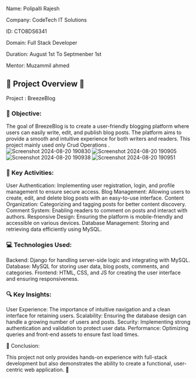 Name: Polipalli Rajesh

Company: CodeTech IT Solutions

ID: CTO8DS6341

Domain: Full Stack Developer

Duration: August 1st To Septmenber 1st

Mentor: Muzammil ahmed

🌟 Project Overview 🌟
------------------------------------------------------------------------------------------------------------------------------------------------------------------------
Project : BreezeBlog

### 🎯 Objective:

The goal of BreezeBlog is to create a user-friendly blogging platform where users can easily write, edit, and publish blog posts. The platform aims to provide a smooth and intuitive experience for both writers and readers.
This  project mainly used only Crud Operations .
![Screenshot 2024-08-20 190830](https://github.com/user-attachments/assets/789e4d18-54b9-47ff-b4bc-32fb28833395)
![Screenshot 2024-08-20 190905](https://github.com/user-attachments/assets/e87ab928-68a5-40b8-8a0f-a3ccf3394302)
![Screenshot 2024-08-20 190938](https://github.com/user-attachments/assets/aac8f23f-1bb3-4138-89d0-b97cbba4e5f3)
![Screenshot 2024-08-20 190951](https://github.com/user-attachments/assets/6a350f54-f808-4a7f-806f-7f9a03ed52db)

### 🔑 Key Activities:

User Authentication: Implementing user registration, login, and profile management to ensure secure access.
Blog Management: Allowing users to create, edit, and delete blog posts with an easy-to-use interface.
Content Organization: Categorizing and tagging posts for better content discovery.
Comment System: Enabling readers to comment on posts and interact with authors.
Responsive Design: Ensuring the platform is mobile-friendly and accessible on various devices.
Database Management: Storing and retrieving data efficiently using MySQL.


### 💻 Technologies Used:

Backend: Django for handling server-side logic and integrating with MySQL.
Database: MySQL for storing user data, blog posts, comments, and categories.
Frontend: HTML, CSS, and JS for creating the user interface and ensuring responsiveness.

### 🔍 Key Insights:

User Experience: The importance of intuitive navigation and a clean interface for retaining users.
Scalability: Ensuring the database design can handle a growing number of users and posts.
Security: Implementing strong authentication and validation to protect user data.
Performance: Optimizing queries and front-end assets to ensure fast load times.

🎉 Conclusion:

This project not only provides hands-on experience with full-stack development but also demonstrates the ability to create a functional, user-centric web application. 🚀






